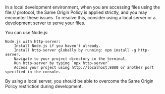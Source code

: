 In a local development environment, when you are accessing files using the file:// protocol, the Same Origin Policy is applied strictly, and you may encounter these issues. To resolve this, consider using a local server or a development server to serve your files.

You can use Node.js:

    Node.js with http-server:
        Install Node.js if you haven't already.
        Install http-server globally by running: npm install -g http-server.
        Navigate to your project directory in the terminal.
        Run http-server by typing `npx http-server`
        Access your project using http://localhost:8080 or another port specified in the console.

By using a local server, you should be able to overcome the Same Origin Policy restriction during development.
